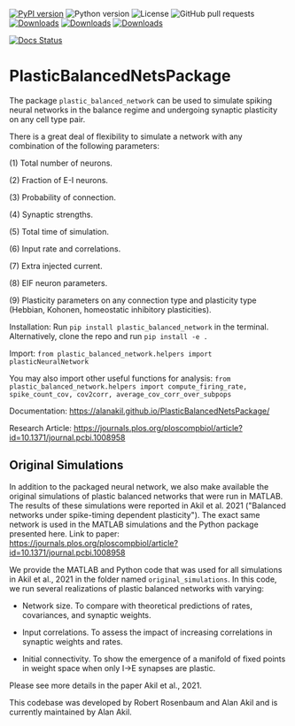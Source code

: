 <!-- ![Build Status](https://travis-ci.com/alanakil/PlasticBalancedNetsPackage.svg?branch=main) -->
<!-- ![codecov](https://codecov.io/gh/alanakil/PlasticBalancedNetsPackage/branch/main/graph/badge.svg) -->
[![PyPI version](https://badge.fury.io/py/plastic-balanced-network.svg)](https://badge.fury.io/py/plastic-balanced-network)
![Python version](https://img.shields.io/badge/python-3.7%20|%203.8%20|%203.9-blue)
![License](https://img.shields.io/badge/License-MIT-yellow.svg)
![GitHub pull requests](https://img.shields.io/github/issues-pr/alanakil/PlasticBalancedNetsPackage)
[![Downloads](https://pepy.tech/badge/plastic-balanced-network)](https://pepy.tech/project/plastic-balanced-network)
[![Downloads](https://static.pepy.tech/badge/plastic-balanced-network/month)](https://pepy.tech/project/plastic-balanced-network)
[![Downloads](https://static.pepy.tech/badge/plastic-balanced-network/week)](https://pepy.tech/project/plastic-balanced-network)
<!-- ![Conda Version](https://img.shields.io/conda/vn/conda-forge/PlasticBalancedNetsPackage) -->
<!-- ![Conda Downloads](https://img.shields.io/conda/dn/conda-forge/PlasticBalancedNetsPackage.svg) -->
[![Docs Status](https://github.com/alanakil/PlasticBalancedNetsPackage/actions/workflows/pages/pages-build-deployment/badge.svg)](https://github.com/alanakil/PlasticBalancedNetsPackage/actions?query=workflow%3ADocs)

# PlasticBalancedNetsPackage

The package `plastic_balanced_network` can be used to simulate spiking neural networks in the balance regime and undergoing synaptic plasticity on any cell type pair. 

There is a great deal of flexibility to simulate a network with any combination of the following parameters:

(1) Total number of neurons.

(2) Fraction of E-I neurons.

(3) Probability of connection.

(4) Synaptic strengths.

(5) Total time of simulation.

(6) Input rate and correlations.

(7) Extra injected current.

(8) EIF neuron parameters.

(9) Plasticity parameters on any connection type and plasticity type (Hebbian, Kohonen, homeostatic inhibitory plasticities).

Installation: Run `pip install plastic_balanced_network` in the terminal. 
Alternatively, clone the repo and run `pip install -e .`

Import: `from plastic_balanced_network.helpers import plasticNeuralNetwork`

You may also import other useful functions for analysis: `from plastic_balanced_network.helpers import compute_firing_rate, spike_count_cov, cov2corr, average_cov_corr_over_subpops`

Documentation: https://alanakil.github.io/PlasticBalancedNetsPackage/

Research Article: https://journals.plos.org/ploscompbiol/article?id=10.1371/journal.pcbi.1008958

## Original Simulations
In addition to the packaged neural network, we also make available the original simulations of plastic balanced networks that were run in MATLAB. The results of these simulations were reported in Akil et al. 2021 ("Balanced networks under spike-timing dependent plasticity"). The exact same network is used in the MATLAB simulations and the Python package presented here.
Link to paper: https://journals.plos.org/ploscompbiol/article?id=10.1371/journal.pcbi.1008958

We provide the MATLAB and Python code that was used for all simulations in Akil et al., 2021 in the folder named `original_simulations`.
In this code, we run several realizations of plastic balanced networks with varying: 

- Network size. To compare with theoretical predictions of rates, covariances, and synaptic weights.

- Input correlations. To assess the impact of increasing correlations in synaptic weights and rates.

- Initial connectivity. To show the emergence of a manifold of fixed points in weight space when only I->E synapses are plastic.

Please see more details in the paper Akil et al., 2021.

This codebase was developed by Robert Rosenbaum and Alan Akil and is currently maintained by Alan Akil. 

